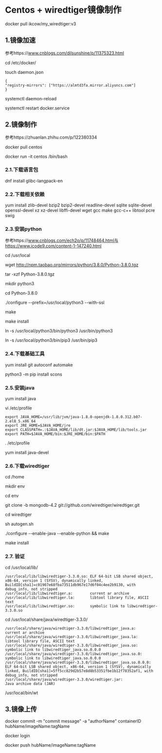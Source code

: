 # Centos + wiredtiger镜像制作
docker pull ikcow/my_wiredtiger:v3

## 1.镜像加速

参考https://www.cnblogs.com/djlsunshine/p/11375323.html

cd /etc/docker/

touch daemon.json

```
{
"registry-mirrors": ["https://almtd3fa.mirror.aliyuncs.com"] 
}
```

systemctl daemon-reload

systemctl restart docker.service

## 2.镜像制作

参考https://zhuanlan.zhihu.com/p/122380334

docker pull centos

docker run -it centos /bin/bash

### 2.1.下载语言包

dnf install glibc-langpack-en

### 2.2.下载相关依赖

yum install zlib-devel bzip2 bzip2-devel readline-devel sqlite sqlite-devel openssl-devel xz xz-devel libffi-devel wget gcc make gcc-c++ libtool pcre swig

### 2.3.安装python

参考https://www.cnblogs.com/ech2o/p/11748464.html与https://www.icode9.com/content-1-147240.html

cd /usr/local

wget http://npm.taobao.org/mirrors/python/3.8.0/Python-3.8.0.tgz

tar -xzf Python-3.8.0.tgz

mkdir python3

cd Python-3.8.0

./configure --prefix=/usr/local/python3 --with-ssl

make

make install

ln -s /usr/local/python3/bin/python3 /usr/bin/python3

ln -s /usr/local/python3/bin/pip3 /usr/bin/pip3

### 2.4.下载基础工具

yum install git autoconf automake

python3 -m pip install scons

### 2.5.安装java

yum install java

vi /etc/profile

```
export JAVA_HOME=/usr/lib/jvm/java-1.8.0-openjdk-1.8.0.312.b07-2.el8_5.x86_64
export JRE_HOME=$JAVA_HOME/jre
export CLASSPATH=.:$JAVA_HOME/lib/dt.jar:$JAVA_HOME/lib/tools.jar
export PATH=$JAVA_HOME/bin:$JRE_HOME/bin:$PATH
```

. /etc/profile

yum install java-devel

### 2.6.下载wiredtiger

cd /home

mkdir env

cd env

git clone -b mongodb-4.2 git://github.com/wiredtiger/wiredtiger.git

cd wiredtiger

sh autogen.sh

./configure --enable-java --enable-python && make

make install

### 2.7. 验证

cd /usr/local/lib/

```
/usr/local/lib/libwiredtiger-3.3.0.so: ELF 64-bit LSB shared object, x86-64, version 1 (SYSV), dynamically linked, BuildID[sha1]=c01907e68fba73511db967e17d6f04c4ee2b9130, with debug_info, not stripped
/usr/local/lib/libwiredtiger.a:        current ar archive
/usr/local/lib/libwiredtiger.la:       libtool library file, ASCII text
/usr/local/lib/libwiredtiger.so:       symbolic link to libwiredtiger-3.3.0.so
```

cd /usr/local/share/java/wiredtiger-3.3.0/

```
/usr/local/share/java/wiredtiger-3.3.0/libwiredtiger_java.a:        current ar archive
/usr/local/share/java/wiredtiger-3.3.0/libwiredtiger_java.la:       libtool library file, ASCII text
/usr/local/share/java/wiredtiger-3.3.0/libwiredtiger_java.so:       symbolic link to libwiredtiger_java.so.0.0.0
/usr/local/share/java/wiredtiger-3.3.0/libwiredtiger_java.so.0:     symbolic link to libwiredtiger_java.so.0.0.0
/usr/local/share/java/wiredtiger-3.3.0/libwiredtiger_java.so.0.0.0: ELF 64-bit LSB shared object, x86-64, version 1 (SYSV), dynamically linked, BuildID[sha1]=5ff5cc829d2b57e8d8b53351fbe1b12f78352af1, with debug_info, not stripped
/usr/local/share/java/wiredtiger-3.3.0/wiredtiger.jar:              Java archive data (JAR)
```

/usr/local/bin/wt

## 3.镜像上传

docker commit -m "commit message" -a "authorName" containerID hubName/imageName:tagName

docker login

docker push hubName/imageName:tagName